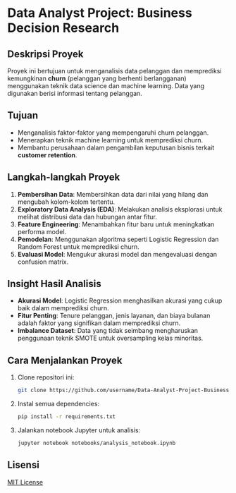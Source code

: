 # Data Analyst Project: Business Decision Research

## Deskripsi Proyek
Proyek ini bertujuan untuk menganalisis data pelanggan dan memprediksi kemungkinan **churn** (pelanggan yang berhenti berlangganan) menggunakan teknik data science dan machine learning. Data yang digunakan berisi informasi tentang pelanggan.

## Tujuan
- Menganalisis faktor-faktor yang mempengaruhi churn pelanggan.
- Menerapkan teknik machine learning untuk memprediksi churn.
- Membantu perusahaan dalam pengambilan keputusan bisnis terkait **customer retention**.

## Langkah-langkah Proyek
1. **Pembersihan Data**: Membersihkan data dari nilai yang hilang dan mengubah kolom-kolom tertentu.
2. **Exploratory Data Analysis (EDA)**: Melakukan analisis eksplorasi untuk melihat distribusi data dan hubungan antar fitur.
3. **Feature Engineering**: Menambahkan fitur baru untuk meningkatkan performa model.
4. **Pemodelan**: Menggunakan algoritma seperti Logistic Regression dan Random Forest untuk memprediksi churn.
5. **Evaluasi Model**: Mengukur akurasi model dan mengevaluasi dengan confusion matrix.

## Insight Hasil Analisis
- **Akurasi Model**: Logistic Regression menghasilkan akurasi yang cukup baik dalam memprediksi churn.
- **Fitur Penting**: Tenure pelanggan, jenis layanan, dan biaya bulanan adalah faktor yang signifikan dalam memprediksi churn.
- **Imbalance Dataset**: Data yang tidak seimbang mengharuskan penggunaan teknik SMOTE untuk oversampling kelas minoritas.

## Cara Menjalankan Proyek
1. Clone repositori ini:
   ```bash
   git clone https://github.com/username/Data-Analyst-Project-Business-Decision-Research.git
   ```
2. Instal semua dependencies:
   ```bash
   pip install -r requirements.txt
   ```
3. Jalankan notebook Jupyter untuk analisis:
   ```bash
   jupyter notebook notebooks/analysis_notebook.ipynb
   ```

## Lisensi
[MIT License](LICENSE)
